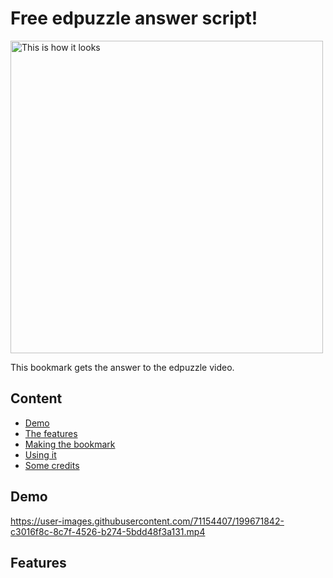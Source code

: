 # Free edpuzzle answer script!
<img src="https://raw.githubusercontent.com/ading2210/edpuzzle-answers/main/static/images/screenshot4.png" alt="This is how it looks" width="500"/>

This bookmark gets the answer to the edpuzzle video.

## Content
- [Demo](#demo)
- [The features](#features)
- [Making the bookmark](#creating-the-bookmarklet)
- [Using it](#using-the-bookmarklet)
- [Some credits](#credits)


## Demo
https://user-images.githubusercontent.com/71154407/199671842-c3016f8c-8c7f-4526-b274-5bdd48f3a131.mp4

## Features
